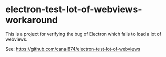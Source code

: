 # electron-test-lot-of-webviews-workaround

This is a project for verifying the bug of Electron which fails to load a lot of webviews.

See: https://github.com/canal874/electron-test-lot-of-webviews
